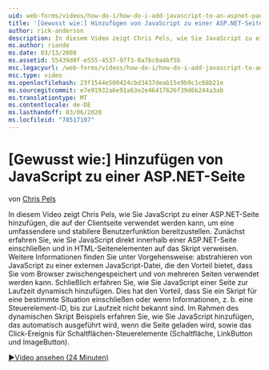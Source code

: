 ```yaml
---
uid: web-forms/videos/how-do-i/how-do-i-add-javascript-to-an-aspnet-page
title: '[Gewusst wie:] Hinzufügen von JavaScript zu einer ASP.NET-Seite | Microsoft-Dokumentation'
author: rick-anderson
description: In diesem Video zeigt Chris Pels, wie Sie JavaScript zu einer ASP.NET-Seite hinzufügen können, die auf der Clientseite verwendet werden kann, um eine umfassendere und stabilere Benutzer Leistung bereitzustellen.
ms.author: riande
ms.date: 03/13/2008
ms.assetid: 55439d0f-e555-4537-97f3-0a7bc0a4bf5b
msc.legacyurl: /web-forms/videos/how-do-i/how-do-i-add-javascript-to-an-aspnet-page
msc.type: video
ms.openlocfilehash: 23f1544e500424cbd3437deab15e9b9c1c68b21e
ms.sourcegitcommit: e7e91932a6e91a63e2e46417626f39d6b244a3ab
ms.translationtype: MT
ms.contentlocale: de-DE
ms.lasthandoff: 03/06/2020
ms.locfileid: "78517107"
---
```

# <a name="how-do-i-add-javascript-to-an-aspnet-page"></a>[Gewusst wie:] Hinzufügen von JavaScript zu einer ASP.NET-Seite

von [Chris Pels](https://twitter.com/chrispels)

In diesem Video zeigt Chris Pels, wie Sie JavaScript zu einer ASP.NET-Seite hinzufügen, die auf der Clientseite verwendet werden kann, um eine umfassendere und stabilere Benutzerfunktion bereitzustellen. Zunächst erfahren Sie, wie Sie JavaScript direkt innerhalb einer ASP.NET-Seite einschließen und in HTML-Seitenelementen auf das Skript verweisen. Weitere Informationen finden Sie unter Vorgehensweise: abstrahieren von JavaScript zu einer externen JavaScript-Datei, die den Vorteil bietet, dass Sie vom Browser zwischengespeichert und von mehreren Seiten verwendet werden kann. Schließlich erfahren Sie, wie Sie JavaScript einer Seite zur Laufzeit dynamisch hinzufügen. Dies hat den Vorteil, dass Sie ein Skript für eine bestimmte Situation einschließen oder wenn Informationen, z. b. eine Steuerelement-ID, bis zur Laufzeit nicht bekannt sind. Im Rahmen des dynamischen Skript Beispiels erfahren Sie, wie Sie JavaScript hinzufügen, das automatisch ausgeführt wird, wenn die Seite geladen wird, sowie das Click-Ereignis für Schaltflächen-Steuerelemente (Schaltfläche, LinkButton und ImageButton).

[&#9654;Video ansehen (24 Minuten)](https://channel9.msdn.com/Blogs/ASP-NET-Site-Videos/how-do-i-add-javascript-to-an-aspnet-page)
